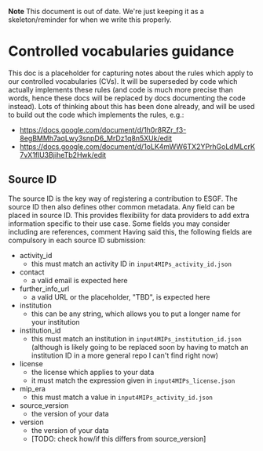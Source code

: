 **Note** This document is out of date.
We're just keeping it as a skeleton/reminder for when we write this properly.

# Controlled vocabularies guidance

This doc is a placeholder for capturing notes about the rules
which apply to our controlled vocabularies (CVs).
It will be superseded by code which actually implements these rules
(and code is much more precise than words, hence these docs will
be replaced by docs documenting the code instead).
Lots of thinking about this has been done already, and will be used to build
out the code which implements the rules, e.g.:

- https://docs.google.com/document/d/1h0r8RZr_f3-8egBMMh7aqLwy3snpD6_MrDz1q8n5XUk/edit
- https://docs.google.com/document/d/1oLK4mWW6TX2YPrhGoLdMLcrK7vX1flU3BjiheTb2Hwk/edit

## Source ID

The source ID is the key way of registering a contribution to ESGF.
The source ID then also defines other common metadata.
Any field can be placed in source ID.
This provides flexibility for data providers to add extra information specific to their use case.
Some fields you may consider including are references, comment
Having said this, the following fields are compulsory in each source ID submission:

- activity_id
    - this must match an activity ID in `input4MIPs_activity_id.json`
- contact
    - a valid email is expected here
- further_info_url
    - a valid URL or the placeholder, "TBD", is expected here
- institution
    - this can be any string, which allows you to put a longer name for your institution
- institution_id
    - this must match an institution in `input4MIPs_institution_id.json`
      (although is likely going to be replaced soon by having to match an institution ID
      in a more general repo I can't find right now)
- license
    - the license which applies to your data
    - it must match the expression given in `input4MIPs_license.json`
- mip_era
    - this must match a value in `input4MIPs_activity_id.json`
- source_version
    - the version of your data
- version
    - the version of your data
    - [TODO: check how/if this differs from source_version]
